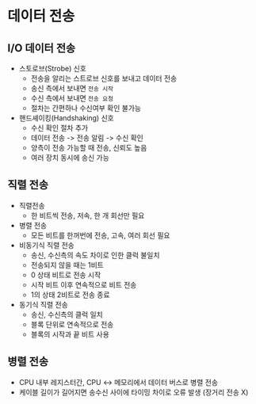 # 데이터 전송

## I/O 데이터 전송
- 스토로브(Strobe) 신호
    - 전송을 알리는 스트로브 신호를 보내고 데이터 전송
    - 송신 측에서 보내면 `전송 시작`
    - 수신 측에서 보내면 `전송 요청`
    - 절차는 간편하나 수신여부 확인 불가능
- 핸드셰이킹(Handshaking) 신호
    - 수신 확인 절차 추가
    - 데이터 전송 -> 전송 알림 -> 수신 확인
    - 양측이 전송 가능할 때 전송, 신뢰도 높음
    - 여러 장치 동시에 송신 가능

## 직렬 전송
- 직렬전송
    - 한 비트씩 전송, 저속, 한 개 회선만 필요
- 병렬 전송
    - 모든 비트를 한꺼번에 전송, 고속, 여러 회선 필요
- 비동기식 직렬 전송
    - 송신, 수신측의 속도 차이로 인한 클럭 불일치
    - 전송되지 않을 때는 1비트
    - 0 상태 비트로 전송 시작
    - 시작 비트 이후 연속적으로 비트 전송
    - 1의 상태 2비트로 전송 종료
- 동기식 직렬 전송 
    - 송신, 수신측의 클럭 일치
    - 블록 단위로 연속적으로 전송
    - 블록의 시작과 끝 비트 사용

## 병렬 전송
- CPU 내부 레지스터간, CPU <-> 메모리에서 데이터 버스로 병렬 전송
- 케이블 길이가 길어지면 송수신 사이에 타이밍 차이로 오류 발생 (장거리 전송 X)